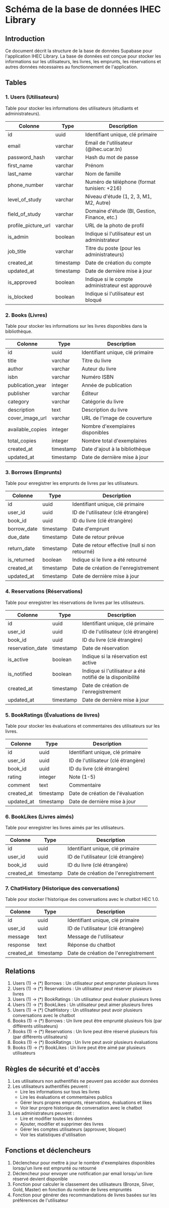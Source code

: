# Schéma de la base de données IHEC Library

## Introduction
Ce document décrit la structure de la base de données Supabase pour l'application IHEC Library. La base de données est conçue pour stocker les informations sur les utilisateurs, les livres, les emprunts, les réservations et autres données nécessaires au fonctionnement de l'application.

## Tables

### 1. Users (Utilisateurs)
Table pour stocker les informations des utilisateurs (étudiants et administrateurs).

| Colonne | Type | Description |
|---------|------|-------------|
| id | uuid | Identifiant unique, clé primaire |
| email | varchar | Email de l'utilisateur (@ihec.ucar.tn) |
| password_hash | varchar | Hash du mot de passe |
| first_name | varchar | Prénom |
| last_name | varchar | Nom de famille |
| phone_number | varchar | Numéro de téléphone (format tunisien: +216) |
| level_of_study | varchar | Niveau d'étude (1, 2, 3, M1, M2, Autre) |
| field_of_study | varchar | Domaine d'étude (BI, Gestion, Finance, etc.) |
| profile_picture_url | varchar | URL de la photo de profil |
| is_admin | boolean | Indique si l'utilisateur est un administrateur |
| job_title | varchar | Titre du poste (pour les administrateurs) |
| created_at | timestamp | Date de création du compte |
| updated_at | timestamp | Date de dernière mise à jour |
| is_approved | boolean | Indique si le compte administrateur est approuvé |
| is_blocked | boolean | Indique si l'utilisateur est bloqué |

### 2. Books (Livres)
Table pour stocker les informations sur les livres disponibles dans la bibliothèque.

| Colonne | Type | Description |
|---------|------|-------------|
| id | uuid | Identifiant unique, clé primaire |
| title | varchar | Titre du livre |
| author | varchar | Auteur du livre |
| isbn | varchar | Numéro ISBN |
| publication_year | integer | Année de publication |
| publisher | varchar | Éditeur |
| category | varchar | Catégorie du livre |
| description | text | Description du livre |
| cover_image_url | varchar | URL de l'image de couverture |
| available_copies | integer | Nombre d'exemplaires disponibles |
| total_copies | integer | Nombre total d'exemplaires |
| created_at | timestamp | Date d'ajout à la bibliothèque |
| updated_at | timestamp | Date de dernière mise à jour |

### 3. Borrows (Emprunts)
Table pour enregistrer les emprunts de livres par les utilisateurs.

| Colonne | Type | Description |
|---------|------|-------------|
| id | uuid | Identifiant unique, clé primaire |
| user_id | uuid | ID de l'utilisateur (clé étrangère) |
| book_id | uuid | ID du livre (clé étrangère) |
| borrow_date | timestamp | Date d'emprunt |
| due_date | timestamp | Date de retour prévue |
| return_date | timestamp | Date de retour effective (null si non retourné) |
| is_returned | boolean | Indique si le livre a été retourné |
| created_at | timestamp | Date de création de l'enregistrement |
| updated_at | timestamp | Date de dernière mise à jour |

### 4. Reservations (Réservations)
Table pour enregistrer les réservations de livres par les utilisateurs.

| Colonne | Type | Description |
|---------|------|-------------|
| id | uuid | Identifiant unique, clé primaire |
| user_id | uuid | ID de l'utilisateur (clé étrangère) |
| book_id | uuid | ID du livre (clé étrangère) |
| reservation_date | timestamp | Date de réservation |
| is_active | boolean | Indique si la réservation est active |
| is_notified | boolean | Indique si l'utilisateur a été notifié de la disponibilité |
| created_at | timestamp | Date de création de l'enregistrement |
| updated_at | timestamp | Date de dernière mise à jour |

### 5. BookRatings (Évaluations de livres)
Table pour stocker les évaluations et commentaires des utilisateurs sur les livres.

| Colonne | Type | Description |
|---------|------|-------------|
| id | uuid | Identifiant unique, clé primaire |
| user_id | uuid | ID de l'utilisateur (clé étrangère) |
| book_id | uuid | ID du livre (clé étrangère) |
| rating | integer | Note (1-5) |
| comment | text | Commentaire |
| created_at | timestamp | Date de création de l'évaluation |
| updated_at | timestamp | Date de dernière mise à jour |

### 6. BookLikes (Livres aimés)
Table pour enregistrer les livres aimés par les utilisateurs.

| Colonne | Type | Description |
|---------|------|-------------|
| id | uuid | Identifiant unique, clé primaire |
| user_id | uuid | ID de l'utilisateur (clé étrangère) |
| book_id | uuid | ID du livre (clé étrangère) |
| created_at | timestamp | Date de création de l'enregistrement |

### 7. ChatHistory (Historique des conversations)
Table pour stocker l'historique des conversations avec le chatbot HEC 1.0.

| Colonne | Type | Description |
|---------|------|-------------|
| id | uuid | Identifiant unique, clé primaire |
| user_id | uuid | ID de l'utilisateur (clé étrangère) |
| message | text | Message de l'utilisateur |
| response | text | Réponse du chatbot |
| created_at | timestamp | Date de création de l'enregistrement |

## Relations

1. Users (1) -> (*) Borrows : Un utilisateur peut emprunter plusieurs livres
2. Users (1) -> (*) Reservations : Un utilisateur peut réserver plusieurs livres
3. Users (1) -> (*) BookRatings : Un utilisateur peut évaluer plusieurs livres
4. Users (1) -> (*) BookLikes : Un utilisateur peut aimer plusieurs livres
5. Users (1) -> (*) ChatHistory : Un utilisateur peut avoir plusieurs conversations avec le chatbot
6. Books (1) -> (*) Borrows : Un livre peut être emprunté plusieurs fois (par différents utilisateurs)
7. Books (1) -> (*) Reservations : Un livre peut être réservé plusieurs fois (par différents utilisateurs)
8. Books (1) -> (*) BookRatings : Un livre peut avoir plusieurs évaluations
9. Books (1) -> (*) BookLikes : Un livre peut être aimé par plusieurs utilisateurs

## Règles de sécurité et d'accès

1. Les utilisateurs non authentifiés ne peuvent pas accéder aux données
2. Les utilisateurs authentifiés peuvent :
   - Lire les informations sur tous les livres
   - Lire les évaluations et commentaires publics
   - Gérer leurs propres emprunts, réservations, évaluations et likes
   - Voir leur propre historique de conversation avec le chatbot
3. Les administrateurs peuvent :
   - Lire et modifier toutes les données
   - Ajouter, modifier et supprimer des livres
   - Gérer les comptes utilisateurs (approuver, bloquer)
   - Voir les statistiques d'utilisation

## Fonctions et déclencheurs

1. Déclencheur pour mettre à jour le nombre d'exemplaires disponibles lorsqu'un livre est emprunté ou retourné
2. Déclencheur pour envoyer une notification par email lorsqu'un livre réservé devient disponible
3. Fonction pour calculer le classement des utilisateurs (Bronze, Silver, Gold, Master) en fonction du nombre de livres empruntés
4. Fonction pour générer des recommandations de livres basées sur les préférences de l'utilisateur
